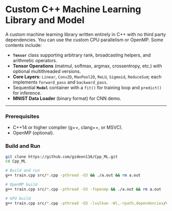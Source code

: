 # Custom C++ Machine Learning Library and Model

A custom machine learning library written entirely in C++ with no third party dependencies. You can use the custom CPU parallelism or OpenMP. Some contents include:

* **`Tensor`** class supporting arbitrary rank, broadcasting helpers, and arithmetic operators.
* **Tensor Operations** (matmul, softmax, argmax, crossentropy, etc.) with optional multithreaded versions.
* **Core Layers**: `Linear`, `Conv2D`, `MaxPool2D`, `ReLU`, `Sigmoid`, `ReduceSum`; each implements `forward_pass` and `backward_pass`.
* Sequential **`Model`** container with a `fit()` for training loop and `predict()` for inference.
* **MNIST Data Loader** (binary format) for CNN demo.
---

### Prerequisites

* C++14 or higher compiler (g++, clang++, or MSVC).  
* OpenMP (optional).  

### Build and Run

```bash
git clone https://github.com/gideon116/Cpp_ML.git
cd Cpp_ML

# Build and run
g++ train.cpp src/*.cpp -pthread -O3 && ./a.out && rm a.out

# OpenMP build
g++ train.cpp src/*.cpp -pthread -O3 -fopenmp && ./a.out && rm a.out

# GPU build
g++ train.cpp src/*.cpp -pthread -O3 -lvulkan -Wl,-rpath,dependencies/vulkan/macOS/lib && ./a.out && rm a.out